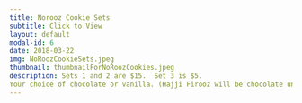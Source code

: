 ```yaml
---
title: Norooz Cookie Sets
subtitle: Click to View
layout: default
modal-id: 6
date: 2018-03-22
img: NoRoozCookieSets.jpeg
thumbnail: thumbnailForNoRoozCookies.jpeg
description: Sets 1 and 2 are $15.  Set 3 is $5. 
Your choice of chocolate or vanilla. (Hajji Firooz will be chocolate unless you specify vanilla.) Your order must be at least $25 to qualify for free delivery. 
---
```


